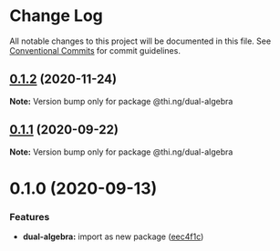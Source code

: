 # Change Log

All notable changes to this project will be documented in this file.
See [Conventional Commits](https://conventionalcommits.org) for commit guidelines.

## [0.1.2](https://github.com/thi-ng/umbrella/compare/@thi.ng/dual-algebra@0.1.1...@thi.ng/dual-algebra@0.1.2) (2020-11-24)

**Note:** Version bump only for package @thi.ng/dual-algebra





## [0.1.1](https://github.com/thi-ng/umbrella/compare/@thi.ng/dual-algebra@0.1.0...@thi.ng/dual-algebra@0.1.1) (2020-09-22)

**Note:** Version bump only for package @thi.ng/dual-algebra





# 0.1.0 (2020-09-13)


### Features

* **dual-algebra:** import as new package ([eec4f1c](https://github.com/thi-ng/umbrella/commit/eec4f1c588b194711477e5b992206840657d140f))
